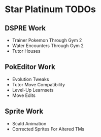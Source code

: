 # Star Platinum TODOs

## DSPRE Work

- Trainer Pokemon Through Gym 2
- Water Encounters Through Gym 2
- Tutor Houses

## PokEditor Work

- Evolution Tweaks
- Tutor Move Compatibility
- Level-Up Learnsets
- Move Edits

## Sprite Work

- Scald Animation
- Corrected Sprites For Altered TMs
